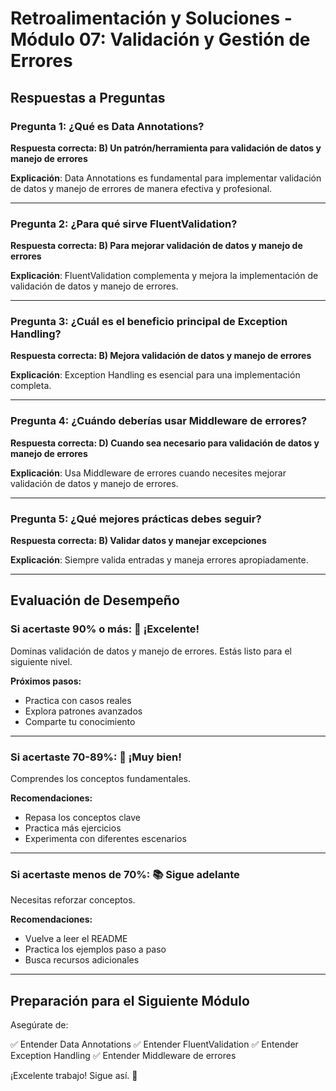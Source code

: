# Retroalimentación y Soluciones - Módulo 07: Validación y Gestión de Errores

## Respuestas a Preguntas

### Pregunta 1: ¿Qué es Data Annotations?
**Respuesta correcta: B) Un patrón/herramienta para validación de datos y manejo de errores**

**Explicación**: Data Annotations es fundamental para implementar validación de datos y manejo de errores de manera efectiva y profesional.

---

### Pregunta 2: ¿Para qué sirve FluentValidation?
**Respuesta correcta: B) Para mejorar validación de datos y manejo de errores**

**Explicación**: FluentValidation complementa y mejora la implementación de validación de datos y manejo de errores.

---

### Pregunta 3: ¿Cuál es el beneficio principal de Exception Handling?
**Respuesta correcta: B) Mejora validación de datos y manejo de errores**

**Explicación**: Exception Handling es esencial para una implementación completa.

---

### Pregunta 4: ¿Cuándo deberías usar Middleware de errores?
**Respuesta correcta: D) Cuando sea necesario para validación de datos y manejo de errores**

**Explicación**: Usa Middleware de errores cuando necesites mejorar validación de datos y manejo de errores.

---

### Pregunta 5: ¿Qué mejores prácticas debes seguir?
**Respuesta correcta: B) Validar datos y manejar excepciones**

**Explicación**: Siempre valida entradas y maneja errores apropiadamente.

---

## Evaluación de Desempeño

### Si acertaste 90% o más: 🌟 ¡Excelente!
Dominas validación de datos y manejo de errores. Estás listo para el siguiente nivel.

**Próximos pasos:**
- Practica con casos reales
- Explora patrones avanzados
- Comparte tu conocimiento

---

### Si acertaste 70-89%: 💪 ¡Muy bien!
Comprendes los conceptos fundamentales.

**Recomendaciones:**
- Repasa los conceptos clave
- Practica más ejercicios
- Experimenta con diferentes escenarios

---

### Si acertaste menos de 70%: 📚 Sigue adelante
Necesitas reforzar conceptos.

**Recomendaciones:**
- Vuelve a leer el README
- Practica los ejemplos paso a paso
- Busca recursos adicionales

---

## Preparación para el Siguiente Módulo

Asegúrate de:

✅ Entender Data Annotations
✅ Entender FluentValidation
✅ Entender Exception Handling
✅ Entender Middleware de errores

¡Excelente trabajo! Sigue así. 🚀
